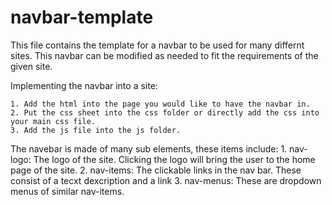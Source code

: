 # navbar-template

This file contains the template for a navbar to be used for many differnt sites. This navbar can be modified as needed to fit the requirements of the given site.

Implementing the navbar into a site:

    1. Add the html into the page you would like to have the navbar in.
    2. Put the css sheet into the css folder or directly add the css into  your main css file.
    3. Add the js file into the js folder.

The navebar is made of many sub elements, these items include:
    1. nav-logo: The logo of the site. Clicking the logo will bring the user to the home page of the site.
    2. nav-items: The clickable links in the nav bar. These consist of a tecxt dexcription and a link
    3. nav-menus: These are dropdown menus of similar nav-items.
